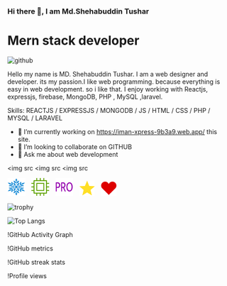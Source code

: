### Hi there 👋, I am Md.Shehabuddin Tushar
# Mern stack developer

<img src='https://i.postimg.cc/3Jgnwcyd/Md-shehbauddin-tushar-3.png' alt='github' width="1000" height='300'>

Hello my name is MD. Shehabuddin Tushar. I am a web designer and developer. its my passion.I like web programming. because everything is easy in web development. so i like that. I enjoy working with Reactjs, expressjs, firebase, MongoDB, PHP , MySQL ,laravel.

Skills: REACTJS / EXPRESSJS / MONGODB /  JS / HTML / CSS / PHP / MYSQL / LARAVEL

- 🔭 I’m currently working on https://iman-xpress-9b3a9.web.app/ this site. 
- 👯 I’m looking to collaborate on GITHUB 
- 💬 Ask me about web development 


<img src  <img src  <img src  

<a href='https://archiveprogram.github.com/'><img src='https://raw.githubusercontent.com/acervenky/animated-github-badges/master/assets/acbadge.gif' width='40' height='40'></a> <a href='https://docs.github.com/en/developers'><img src='https://raw.githubusercontent.com/acervenky/animated-github-badges/master/assets/devbadge.gif' width='40' height='40'></a> <a href='https://github.com/pricing'><img src='https://raw.githubusercontent.com/acervenky/animated-github-badges/master/assets/pro.gif' width='40' height='40'></a> <a href='https://stars.github.com/'><img src='https://raw.githubusercontent.com/acervenky/animated-github-badges/master/assets/starbadge.gif' width='35' height='35'></a> <a href='https://docs.github.com/en/github/supporting-the-open-source-community-with-github-sponsors'><img src='https://raw.githubusercontent.com/acervenky/animated-github-badges/master/assets/sponsorbadge.gif' width='35' height='35'></a> 

![trophy](https://github.com/ryo-ma/github-profile-trophy)

![Top Langs](https://github.com/anuraghazra/github-readme-stats)

!GitHub Activity Graph  

!GitHub metrics  

!GitHub streak stats  

!Profile views  
